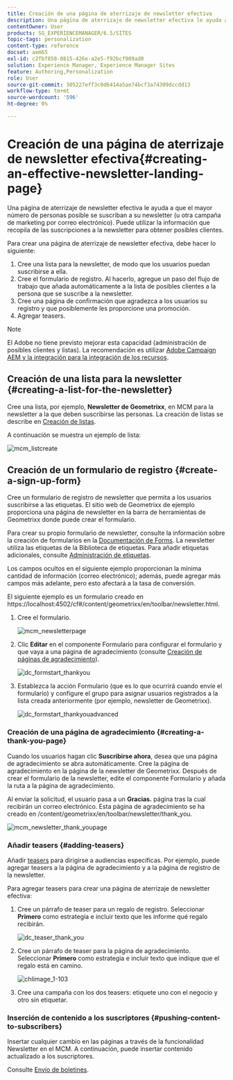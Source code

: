 ```yaml
---
title: Creación de una página de aterrizaje de newsletter efectiva
description: Una página de aterrizaje de newsletter efectiva le ayuda a que el mayor número de personas posible se suscriban a su newsletter (u otra campaña de marketing por correo electrónico). Puede utilizar la información que recopila de las suscripciones a la newsletter para obtener posibles clientes.
contentOwner: User
products: SG_EXPERIENCEMANAGER/6.5/SITES
topic-tags: personalization
content-type: reference
docset: aem65
exl-id: c2fbf858-8815-426e-a2e5-f92bcf909ad0
solution: Experience Manager, Experience Manager Sites
feature: Authoring,Personalization
role: User
source-git-commit: 305227eff3c0d6414a5ae74bcf3a74309dccdd13
workflow-type: tm+mt
source-wordcount: '596'
ht-degree: 0%

---
```


# Creación de una página de aterrizaje de newsletter efectiva{#creating-an-effective-newsletter-landing-page}

Una página de aterrizaje de newsletter efectiva le ayuda a que el mayor número de personas posible se suscriban a su newsletter (u otra campaña de marketing por correo electrónico). Puede utilizar la información que recopila de las suscripciones a la newsletter para obtener posibles clientes.

Para crear una página de aterrizaje de newsletter efectiva, debe hacer lo siguiente:

1. Cree una lista para la newsletter, de modo que los usuarios puedan suscribirse a ella.
1. Cree el formulario de registro. Al hacerlo, agregue un paso del flujo de trabajo que añada automáticamente a la lista de posibles clientes a la persona que se suscribe a la newsletter.
1. Cree una página de confirmación que agradezca a los usuarios su registro y que posiblemente les proporcione una promoción.
1. Agregar teasers.

>[!NOTE]
>
>El Adobe no tiene previsto mejorar esta capacidad (administración de posibles clientes y listas).
>La recomendación es utilizar [Adobe Campaign AEM y la integración para la integración de los recursos](/help/sites-administering/campaign.md).

## Creación de una lista para la newsletter {#creating-a-list-for-the-newsletter}

Cree una lista, por ejemplo, **Newsletter de Geometrixx**, en MCM para la newsletter a la que deben suscribirse las personas. La creación de listas se describe en [Creación de listas](/help/sites-classic-ui-authoring/classic-personalization-campaigns.md#creatingnewlists).

A continuación se muestra un ejemplo de lista:

![mcm_listcreate](assets/mcm_listcreate.png)

## Creación de un formulario de registro {#create-a-sign-up-form}

Cree un formulario de registro de newsletter que permita a los usuarios suscribirse a las etiquetas. El sitio web de Geometrixx de ejemplo proporciona una página de newsletter en la barra de herramientas de Geometrixx donde puede crear el formulario.

Para crear su propio formulario de newsletter, consulte la información sobre la creación de formularios en la [Documentación de Forms](/help/sites-authoring/default-components.md#form). La newsletter utiliza las etiquetas de la Biblioteca de etiquetas. Para añadir etiquetas adicionales, consulte [Administración de etiquetas](/help/sites-authoring/tags.md#tagadministration).

Los campos ocultos en el siguiente ejemplo proporcionan la mínima cantidad de información (correo electrónico); además, puede agregar más campos más adelante, pero esto afectará a la tasa de conversión.

El siguiente ejemplo es un formulario creado en https://localhost:4502/cf#/content/geometrixx/en/toolbar/newsletter.html.

1. Cree el formulario.

   ![mcm_newsletterpage](assets/mcm_newsletterpage.png)

1. Clic **Editar** en el componente Formulario para configurar el formulario y que vaya a una página de agradecimiento (consulte [Creación de páginas de agradecimiento](#creating-a-thank-you-page)).

   ![dc_formstart_thankyou](assets/dc_formstart_thankyou.png)

1. Establezca la acción Formulario (que es lo que ocurrirá cuando envíe el formulario) y configure el grupo para asignar usuarios registrados a la lista creada anteriormente (por ejemplo, newsletter de Geometrixx).

   ![dc_formstart_thankyouadvanced](assets/dc_formstart_thankyouadvanced.png)

### Creación de una página de agradecimiento {#creating-a-thank-you-page}

Cuando los usuarios hagan clic **Suscribirse ahora**, desea que una página de agradecimiento se abra automáticamente. Cree la página de agradecimiento en la página de la newsletter de Geometrixx. Después de crear el formulario de la newsletter, edite el componente Formulario y añada la ruta a la página de agradecimiento.

Al enviar la solicitud, el usuario pasa a un **Gracias.** página tras la cual recibirán un correo electrónico. Esta página de agradecimiento se ha creado en /content/geometrixx/en/toolbar/newsletter/thank_you.

![mcm_newsletter_thank_youpage](assets/mcm_newsletter_thankyoupage.png)

### Añadir teasers {#adding-teasers}

Añadir [teasers](/help/sites-classic-ui-authoring/classic-personalization-campaigns.md#teasers) para dirigirse a audiencias específicas. Por ejemplo, puede agregar teasers a la página de agradecimiento y a la página de registro de la newsletter.

Para agregar teasers para crear una página de aterrizaje de newsletter efectiva:

1. Cree un párrafo de teaser para un regalo de registro. Seleccionar **Primero** como estrategia e incluir texto que les informe qué regalo recibirán.

   ![dc_teaser_thank_you](assets/dc_teaser_thankyou.png)

1. Cree un párrafo de teaser para la página de agradecimiento. Seleccionar **Primero** como estrategia e incluir texto que indique que el regalo está en camino.

   ![chlimage_1-103](assets/chlimage_1-103.png)

1. Cree una campaña con los dos teasers: etiquete uno con el negocio y otro sin etiquetar.

### Inserción de contenido a los suscriptores {#pushing-content-to-subscribers}

Insertar cualquier cambio en las páginas a través de la funcionalidad Newsletter en el MCM. A continuación, puede insertar contenido actualizado a los suscriptores.

Consulte [Envío de boletines](/help/sites-classic-ui-authoring/classic-personalization-campaigns.md#newsletters).

